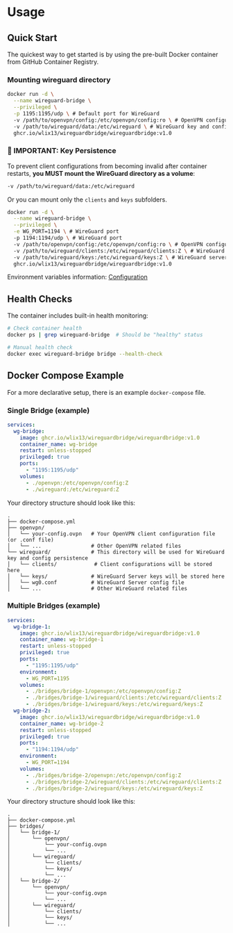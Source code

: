# Usage

## Quick Start

The quickest way to get started is by using the pre-built Docker container from GitHub Container Registry.

### Mounting wireguard directory

```bash
docker run -d \
  --name wireguard-bridge \
  --privileged \
  -p 1195:1195/udp \ # Default port for WireGuard
  -v /path/to/openvpn/config:/etc/openvpn/config:ro \ # OpenVPN configuration files
  -v /path/to/wireguard/data:/etc/wireguard \ # WireGuard key and config persistence
  ghcr.io/wlix13/wireguardbridge/wireguardbridge:v1.0
```

### 🔑 IMPORTANT: Key Persistence

To prevent client configurations from becoming invalid after container restarts, **you MUST mount the WireGuard directory as a volume**:

```bash
-v /path/to/wireguard/data:/etc/wireguard
```

Or you can mount only the `clients` and `keys` subfolders.

```bash
docker run -d \
  --name wireguard-bridge \
  --privileged \
  -e WG_PORT=1194 \ # WireGuard port
  -p 1194:1194/udp \ # WireGuard port
  -v /path/to/openvpn/config:/etc/openvpn/config:ro \ # OpenVPN configuration files
  -v /path/to/wireguard/clients:/etc/wireguard/clients:Z \ # WireGuard client configs
  -v /path/to/wireguard/keys:/etc/wireguard/keys:Z \ # WireGuard server keys(to restore server keys after container restart)
  ghcr.io/wlix13/wireguardbridge/wireguardbridge:v1.0
```

Environment variables information: [Configuration](configuration.md)

## Health Checks

The container includes built-in health monitoring:

```bash
# Check container health
docker ps | grep wireguard-bridge  # Should be "healthy" status

# Manual health check
docker exec wireguard-bridge bridge --health-check
```

## Docker Compose Example

For a more declarative setup, there is an example `docker-compose` file.

### Single Bridge (example)

```yaml
services:
  wg-bridge:
    image: ghcr.io/wlix13/wireguardbridge/wireguardbridge:v1.0
    container_name: wg-bridge
    restart: unless-stopped
    privileged: true
    ports:
      - "1195:1195/udp"
    volumes:
      - ./openvpn:/etc/openvpn/config:Z
      - ./wireguard:/etc/wireguard:Z
```

Your directory structure should look like this:

```plaintext
.
├── docker-compose.yml
├── openvpn/
│   └── your-config.ovpn   # Your OpenVPN client configuration file (or .conf file)
│   └── ...                # Other OpenVPN related files
└── wireguard/             # This directory will be used for WireGuard key and config persistence
│   └── clients/            # Client configurations will be stored here
│   └── keys/              # WireGuard Server keys will be stored here
│   └── wg0.conf           # WireGuard Server config file
│   └── ...                # Other WireGuard related files
```

### Multiple Bridges (example)

```yaml
services:
  wg-bridge-1:
    image: ghcr.io/wlix13/wireguardbridge/wireguardbridge:v1.0
    container_name: wg-bridge-1
    restart: unless-stopped
    privileged: true
    ports:
      - "1195:1195/udp"
    environment:
      - WG_PORT=1195
    volumes:
      - ./bridges/bridge-1/openvpn:/etc/openvpn/config:Z
      - ./bridges/bridge-1/wireguard/clients:/etc/wireguard/clients:Z
      - ./bridges/bridge-1/wireguard/keys:/etc/wireguard/keys:Z
  wg-bridge-2:
    image: ghcr.io/wlix13/wireguardbridge/wireguardbridge:v1.0
    container_name: wg-bridge-2
    restart: unless-stopped
    privileged: true
    ports:
      - "1194:1194/udp"
    environment:
      - WG_PORT=1194
    volumes:
      - ./bridges/bridge-2/openvpn:/etc/openvpn/config:Z
      - ./bridges/bridge-2/wireguard/clients:/etc/wireguard/clients:Z
      - ./bridges/bridge-2/wireguard/keys:/etc/wireguard/keys:Z
```

Your directory structure should look like this:

```plaintext
.
├── docker-compose.yml
├── bridges/
│   └── bridge-1/
│       └── openvpn/
│           └── your-config.ovpn
│           └── ...
│       └── wireguard/
│           └── clients/
│           └── keys/
│           └── ...
│   └── bridge-2/
│       └── openvpn/
│           └── your-config.ovpn
│           └── ...
│       └── wireguard/
│           └── clients/
│           └── keys/
│           └── ...
```
